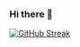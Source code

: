 ### Hi there 👋
[![GitHub Streak](https://streak-stats.demolab.com/?user=DenverCoder1)](https://git.io/streak-stats)
